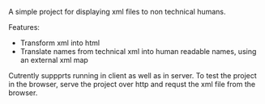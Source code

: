 A simple project for displaying xml files to non technical humans.

Features:
* Transform xml into html
* Translate names from technical xml into human readable names, using an external xml map

Cutrently suppprts running in client as well as in server.
To test the project in the browser, serve the project over http and requst the xml file from the browser.
